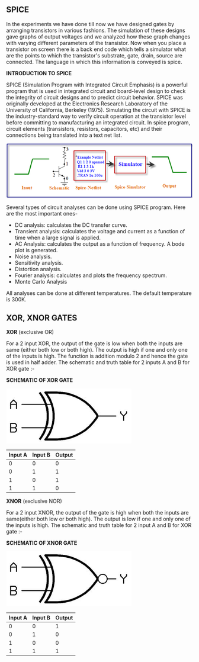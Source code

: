 ## SPICE

In the experiments we have done till now we have designed gates by arranging transistors in various fashions. The simulation of these designs gave graphs of output voltages and we analyzed how these graph changes with varying different parameters of the transistor. Now when you place a transistor on screen there is a back end code which tells a simulator what are the points to which the transistor's substrate, gate, drain, source are connected. The language in which this information is conveyed is spice.

**INTRODUCTION TO SPICE**

SPICE (Simulation Program with Integrated Circuit Emphasis) is a powerful program that is used in integrated circuit and board-level design to check the integrity of circuit designs and to predict circuit behavior. SPICE was originally developed at the Electronics Research Laboratory of the University of California, Berkeley (1975). Simulating the circuit with SPICE is the industry-standard way to verify circuit operation at the transistor level before committing to manufacturing an integrated circuit. In spice program, circuit elements (transistors, resistors, capacitors, etc) and their connections being translated into a text net list.

<img src="images/Exp7_Intro_Image.png">

Several types of circuit analyses can be done using SPICE program. Here are the most important ones-

 - DC analysis: calculates the DC transfer curve.
 - Transient analysis: calculates the voltage and current as a function of time when a large signal is applied.
 - AC Analysis: calculates the output as a function of frequency. A bode plot is generated.
 - Noise analysis.
 - Sensitivity analysis.
 - Distortion analysis.
 - Fourier analysis: calculates and plots the frequency spectrum.
 - Monte Carlo Analysis


All analyses can be done at different temperatures. The default temperature is 300K.

## XOR, XNOR GATES

**XOR** (exclusive OR)

For a 2 input XOR, the output of the gate is low when both the inputs are same (either both low or both high). The output is high if one and only one of the inputs is high. The function is addition modulo 2 and hence the gate is used in half adder. 
The schematic and truth table for 2 inputs A and B for XOR gate :-

**SCHEMATIC OF XOR GATE**

<img src="images/xorgate.jpeg">

|Input A | Input B | Output|
|--------|---------|-------|
|0       | 	0  | 	0  |
|0 	 |  1  	   |  1    |
|1       | 	0  | 1     |
|1       | 	1  | 0     |


**XNOR** (exclusive NOR)

For a 2 input XNOR, the output of the gate is high when both the inputs are same(either both low or both high). The output is low if one and only one of the inputs is high.
The schematic and truth table for 2 input A and B for XOR gate :-

**SCHEMATIC OF XNOR GATE**

<img  src="images/xnor.jpeg">

|Input A | Input B | Output |
|--------|---------|--------|
|0       |0        |1       |
|0       |1        |0       |
|1       |0        |0       |
|1       |1        |1       |



